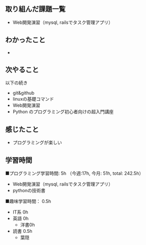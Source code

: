 ## 取り組んだ課題一覧
- Web開発演習（mysql, railsでタスク管理アプリ）

## わかったこと
- 

## 次やること
以下の続き
- git&github
- linuxの基礎コマンド
- Web開発演習
- Python のプログラミング初心者向けの超入門講座

## 感じたこと
- プログラミングが楽しい

## 学習時間
■プログラミング学習時間: 5h （今週:17h, 今月: 51h, total: 242.5h）
- Web開発演習（mysql, railsでタスク管理アプリ）
- pythonの技術書

■趣味学習時間： 0.5h
- IT系 0h
- 英語 0h
  - 洋書0h
- 読書 0.5h
  - 葉隠
